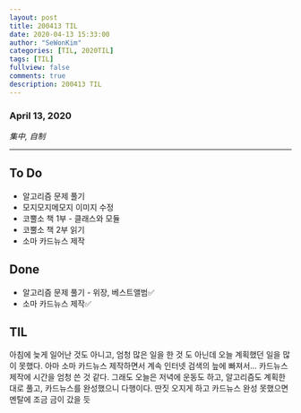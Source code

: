 ```yaml
---
layout: post
title: 200413 TIL 
date: 2020-04-13 15:33:00
author: "SeWonKim"
categories: [TIL, 2020TIL]
tags: [TIL]
fullview: false
comments: true
description: 200413 TIL
---
```


### April 13, 2020

*集中, 自制*


---

## To Do
- 알고리즘 문제 풀기
- 모지모지메모지 이미지 수정
- 코뿔소 책 1부 - 클래스와 모듈
- 코뿔소 책 2부 읽기
- 소마 카드뉴스 제작
　
## Done
- 알고리즘 문제 풀기 - 위장, 베스트앨범✅
- 소마 카드뉴스 제작✅

## TIL
아침에 늦게 일어난 것도 아니고, 엄청 많은 일을 한 것 도 아닌데 오늘 계획했던 일을 많이 못했다.
아마 소마 카드뉴스 제작하면서 계속 인터넷 검색의 늪에 빠져서... 카드뉴스 제작에 시간을 엄청 쓴 것 같다.
그래도 오늘은 저녁에 운동도 하고, 알고리즘도 계획한 대로 풀고, 카드뉴스를 완성했으니 다행이다.
딴짓 오지게 하고 카드뉴스 완성 못했으면 멘탈에 조금 금이 갔을 듯

